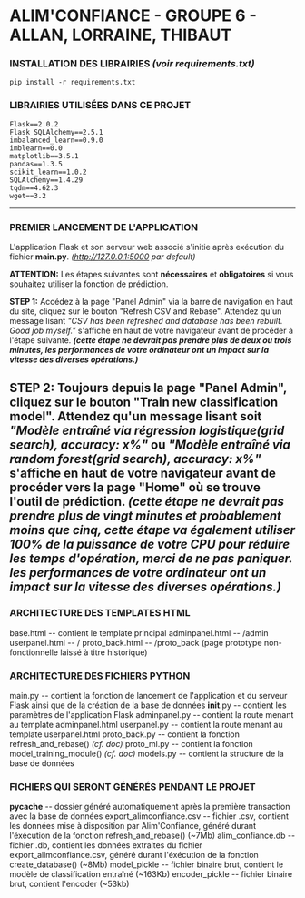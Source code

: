 # ALIM'CONFIANCE - GROUPE 6 - ALLAN, LORRAINE, THIBAUT

### INSTALLATION DES LIBRAIRIES *(voir requirements.txt)*
```
pip install -r requirements.txt
```

### LIBRAIRIES UTILISÉES DANS CE PROJET
```
Flask==2.0.2
Flask_SQLAlchemy==2.5.1
imbalanced_learn==0.9.0
imblearn==0.0
matplotlib==3.5.1
pandas==1.3.5
scikit_learn==1.0.2
SQLAlchemy==1.4.29
tqdm==4.62.3
wget==3.2
```
---
### PREMIER LANCEMENT DE L'APPLICATION
L'application Flask et son serveur web associé s'initie après exécution du fichier **main.py**. *(http://127.0.0.1:5000 par default)*

**ATTENTION:** Les étapes suivantes sont **nécessaires** et **obligatoires** si vous souhaitez utiliser la fonction de prédiction.

**STEP 1:** Accédez à la page "Panel Admin" via la barre de navigation en haut du site, cliquez sur le bouton "Refresh CSV and Rebase". Attendez qu'un message lisant *"CSV has been refreshed and database has been rebuilt. Good job myself."* s'affiche en haut de votre navigateur avant de procéder à l'étape suivante. ***(cette étape ne devrait pas prendre plus de deux ou trois minutes, les performances de votre ordinateur ont un impact sur la vitesse des diverses opérations.)***

**STEP 2:** Toujours depuis la page "Panel Admin", cliquez sur le bouton "Train new classification model". Attendez qu'un message lisant soit *"Modèle entraîné via régression logistique(grid search), accuracy: x%"* ou *"Modèle entraîné via random forest(grid search), accuracy: x%"* s'affiche en haut de votre navigateur avant de procéder vers la page "Home" où se trouve l'outil de prédiction. *(cette étape ne devrait pas prendre plus de vingt minutes et probablement moins que cinq, cette étape va également utiliser 100% de la puissance de votre CPU pour réduire les temps d'opération, merci de ne pas paniquer. les performances de votre ordinateur ont un impact sur la vitesse des diverses opérations.)*
---
### ARCHITECTURE DES TEMPLATES HTML
base.html -- contient le template principal 
adminpanel.html -- /admin
userpanel.html -- /
proto_back.html -- /proto_back (page prototype non-fonctionnelle laissé à titre historique)

### ARCHITECTURE DES FICHIERS PYTHON
main.py -- contient la fonction de lancement de l'application et du serveur Flask ainsi que de la création de la base de données
__init__.py -- contient les paramètres de l'application Flask
adminpanel.py -- contient la route menant au template adminpanel.html
userpanel.py -- contient la route menant au template userpanel.html
proto_back.py -- contient la fonction refresh_and_rebase() _(cf. doc)_
proto_ml.py -- contient la fonction model_training_module() _(cf. doc)_
models.py -- contient la structure de la base de données

### FICHIERS QUI SERONT GÉNÉRÉS PENDANT LE PROJET
__pycache__ -- dossier généré automatiquement après la première transaction avec la base de données
export_alimconfiance.csv -- fichier .csv, contient les données mise à disposition par Alim'Confiance, généré durant l'éxécution de la fonction refresh_and_rebase() (~7Mb)
alim_confiance.db -- fichier .db, contient les données extraites du fichier export_alimconfiance.csv, généré durant l'éxécution de la fonction create_database() (~8Mb)
model_pickle -- fichier binaire brut, contient le modèle de classification entraîné (~163Kb) 
encoder_pickle -- fichier binaire brut, contient l'encoder (~53kb)
